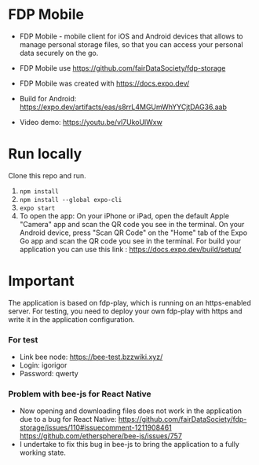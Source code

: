 # FDP Mobile

- FDP Mobile - mobile client for iOS and Android devices that allows to manage personal storage files, so that you can access your personal data securely on the go.
- FDP Mobile use  https://github.com/fairDataSociety/fdp-storage
- FDP Mobile was created with https://docs.expo.dev/

- Build for Android: https://expo.dev/artifacts/eas/s8rrL4MGUmWhYYCjtDAG36.aab
- Video demo: https://youtu.be/vl7UkoUlWxw

# Run locally
Clone this repo and run.
1. `npm install`
2. `npm install --global expo-cli`
3. `expo start`
4. To open the app:
On your iPhone or iPad, open the default Apple "Camera" app and scan the QR code you see in the terminal.
On your Android device, press "Scan QR Code" on the "Home" tab of the Expo Go app and scan the QR code you see in the terminal.
For build your application you can use this link : https://docs.expo.dev/build/setup/

# Important

The application is based on fdp-play, which is running on an https-enabled server. For testing, you need to deploy your own fdp-play with https and write it in the application configuration.

### For test
- Link bee node: https://bee-test.bzzwiki.xyz/
- Login: igorigor
- Password: qwerty

### Problem with bee-js for React Native
- Now opening and downloading files does not work in the application due to a bug for React Native:
https://github.com/fairDataSociety/fdp-storage/issues/110#issuecomment-1211908461
https://github.com/ethersphere/bee-js/issues/757
- I undertake to fix this bug in bee-js to bring the application to a fully working state.
